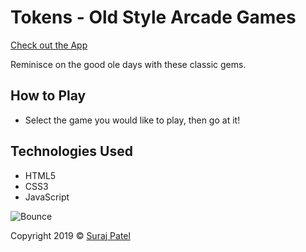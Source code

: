 # Tokens - Old Style Arcade Games

[Check out the App](https://jernical.github.io/Tokens/)

Reminisce on the good ole days with these classic gems.

## How to Play ##
* Select the game you would like to play, then go at it!

## Technologies Used
* HTML5
* CSS3
* JavaScript
       
![Bounce](assets\images\Bounce.gif)

Copyright 2019 © [Suraj Patel](https://jernical.github.io/Suraj-Patel/)